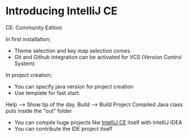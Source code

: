 # Introducing IntelliJ CE
CE: Community Edition

In first installation;
* Theme selection and key map selection comes
* Git and Github integration can be activated for VCS (Version Control System)

In project creation;
* You can specify java version for project creation
* Use template for fast start.

Help --> Show tip of the day.
Build --> Build Project
Compiled Java class puts inside the "out" folder

* You can compile huge projects like [IntelliJ CE](https://github.com/JetBrains/intellij-community) itself with IntelliJ IDEA
* You can contribute the IDE project itself
